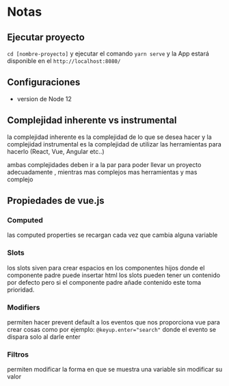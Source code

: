 # Notas

## Ejecutar proyecto

`cd [nombre-proyecto]` y ejecutar el comando
`yarn serve` y la App estará disponible en el `http://localhost:8080/`

## Configuraciones

- version de Node 12

## Complejidad inherente vs instrumental

la complejidad inherente es la complejidad de lo que se desea hacer y
la complejidad instrumental es la complejidad de utilizar las herramientas para hacerlo (React, Vue, Angular etc..)

ambas complejidades deben ir a la par para poder llevar un proyecto adecuadamente
, mientras mas complejos mas herramientas y mas complejo

## Propiedades de vue.js

### Computed

las computed properties se recargan cada vez que cambia alguna variable

### Slots

los slots siven para crear espacios en los componentes hijos donde el componente padre puede insertar html
los slots pueden tener un contenido por defecto pero si el componente padre añade contenido este toma prioridad.

### Modifiers

permiten hacer prevent default a los eventos que nos proporciona vue para crear cosas como por ejemplo: `@keyup.enter="search"` donde el evento se dispara solo al darle enter

### Filtros

permiten modificar la forma en que se muestra una variable sin modificar su valor
